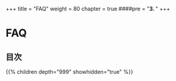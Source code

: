 +++
title = "FAQ"
weight = 80
chapter = true
####pre = "<b>3. </b>"
+++


# FAQ

## 目次

{{% children depth="999" showhidden="true" %}}
